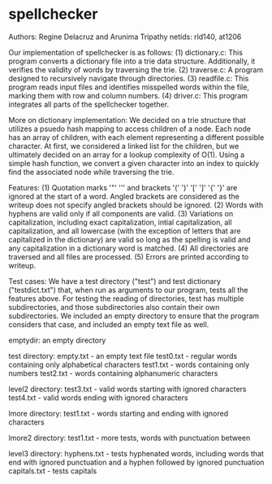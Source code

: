 # spellchecker

Authors: Regine Delacruz and Arunima Tripathy
netids: rld140, at1206

Our implementation of spellchecker is as follows:
(1) dictionary.c: This program converts a dictionary file into a trie data structure. Additionally, it verifies the validity of words by traversing the trie.
(2) traverse.c: A program designed to recursively navigate through directories.
(3) readfile.c: This program reads input files and identifies misspelled words within the file, marking them with row and column numbers.
(4) driver.c: This program integrates all parts of the spellchecker together.

More on dictionary implementation:
We decided on a trie structure that utilizes a psuedo hash mapping to access children of a node. Each node has an array of children, with each element representing a different possible character. At first, we considered a linked list for the children, but we ultimately decided on an array for a lookup complexity of O(1). Using a simple hash function, we convert a given character into an index to quickly find the associated node while traversing the trie. 

Features:
(1) Quotation marks '"' '\'' and brackets '(' ')' '[' ']' '{' '}' are ignored at the start of a word. Angled brackets are considered as the writeup does not specify angled brackets should be ignored.
(2) Words with hyphens are valid only if all components are valid.
(3) Variations on capitalization, including exact capitalization, intial capitalization, all capitalization, and all lowercase (with the exception of letters that are capitalized in the dictionary) are valid so long as the spelling is valid and any capitalization in a dictionary
word is matched.
(4) All directories are traversed and all files are processed.
(5) Errors are printed according to writeup.

Test cases:
We have a test directory ("test") and test dictionary ("testdict.txt") that, when run as arguments to our program, tests all the features above. For testing the reading of directories, test has multiple subdirectories, and those subdirectories also contain their own subdirectories. We included an empty directory to ensure that the program considers that case, and included an empty text file as well.

emptydir: an empty directory

test directory:
empty.txt - an empty text file
test0.txt - regular words containing only alphabetical characters
test1.txt - words containing only numbers
test2.txt - words containing alphanumeric characters

level2 directory:
test3.txt - valid words starting with ignored characters
test4.txt - valid words ending with ignored characters

lmore directory:
test1.txt - words starting and ending with ignored characters

lmore2 directory:
test1.txt - more tests, words with punctuation between

level3 directory:
hyphens.txt - tests hyphenated words, including words that end with ignored punctuation and a hyphen followed by ignored punctuation
capitals.txt - tests capitals
